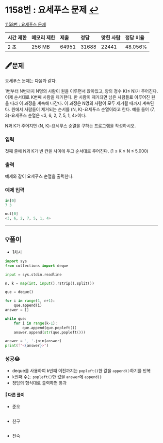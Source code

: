 # 1158번 : 요세푸스 문제 [↩](../../acmicpc)

[1158번 : 요세푸스 문제](https://www.acmicpc.net/problem/1158)

| 시간 제한 | 메모리 제한 | 제출  | 정답  | 맞힌 사람 | 정답 비율 |
| :-------- | :---------- | :---- | :---- | :-------- | :-------- |
| 2 초      | 256 MB      | 64951 | 31688 | 22441     | 48.056%   |

## 🖋️문제

요세푸스 문제는 다음과 같다.

1번부터 N번까지 N명의 사람이 원을 이루면서 앉아있고, 양의 정수 K(≤ N)가 주어진다. 이제 순서대로 K번째 사람을 제거한다. 한 사람이 제거되면 남은 사람들로 이루어진 원을 따라 이 과정을 계속해 나간다. 이 과정은 N명의 사람이 모두 제거될 때까지 계속된다. 원에서 사람들이 제거되는 순서를 (N, K)-요세푸스 순열이라고 한다. 예를 들어 (7, 3)-요세푸스 순열은 <3, 6, 2, 7, 5, 1, 4>이다.

N과 K가 주어지면 (N, K)-요세푸스 순열을 구하는 프로그램을 작성하시오.

### 입력

첫째 줄에 N과 K가 빈 칸을 사이에 두고 순서대로 주어진다. (1 ≤ K ≤ N ≤ 5,000)

### 출력

예제와 같이 요세푸스 순열을 출력한다.

### 예제 입력

```python
in[0]
7 3

out[0]
<3, 6, 2, 7, 5, 1, 4>
```

---

## 💡풀이

* 1차시

```python
import sys
from collections import deque

input = sys.stdin.readline

n, k = map(int, input().rstrip().split())

que = deque()

for i in range(1, n+1):
    que.append(i)
answer = []

while que:
    for i in range(k-1):
        que.append(que.popleft())
    answer.append(str(que.popleft()))

answer = ', '.join(answer)
print(f"<{answer}>")
```

###  성공😂

* deque를 사용하여 k번째 이전까지는 `popleft()`한 값을 `append()`하기를 반복
* k번째 수는 `popleft()`한 값을 `answer`에 `append()`
* 정답의 형식대로 출력하면 통과


#### 🤝다른 풀이

* 준오

```python

```

* 찬구

```java

```

* 진숙

```java

```


